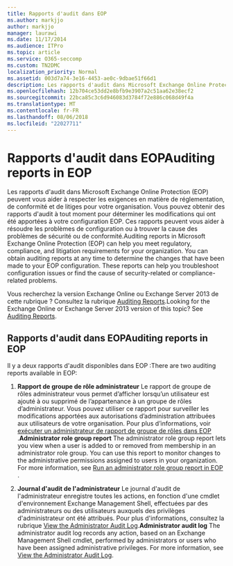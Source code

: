 ```yaml
---
title: Rapports d'audit dans EOP
ms.author: markjjo
author: markjjo
manager: laurawi
ms.date: 11/17/2014
ms.audience: ITPro
ms.topic: article
ms.service: O365-seccomp
ms.custom: TN2DMC
localization_priority: Normal
ms.assetid: 003d7a74-3e16-4453-ae0c-9dbae51f66d1
description: Les rapports d'audit dans Microsoft Exchange Online Protection (EOP) peuvent vous aider à respecter les exigences en matière de réglementation, de conformité et de litiges pour votre organisation. Vous pouvez obtenir des rapports d'audit à tout moment pour déterminer les modifications qui ont été apportées à votre configuration EOP. Ces rapports peuvent vous aider à résoudre les problèmes de configuration ou à trouver la cause des problèmes de sécurité ou de conformité.
ms.openlocfilehash: 12b704ce53dd2e8bfb9e3907a2c51aa62e38ecf2
ms.sourcegitcommit: 22bca85c3c6d946083d3784f72e886c068d49f4a
ms.translationtype: MT
ms.contentlocale: fr-FR
ms.lasthandoff: 08/06/2018
ms.locfileid: "22027711"
---
```

# <a name="auditing-reports-in-eop"></a><span data-ttu-id="f027e-105">Rapports d'audit dans EOP</span><span class="sxs-lookup"><span data-stu-id="f027e-105">Auditing reports in EOP</span></span>

<span data-ttu-id="f027e-p102">Les rapports d'audit dans Microsoft Exchange Online Protection (EOP) peuvent vous aider à respecter les exigences en matière de réglementation, de conformité et de litiges pour votre organisation. Vous pouvez obtenir des rapports d'audit à tout moment pour déterminer les modifications qui ont été apportées à votre configuration EOP. Ces rapports peuvent vous aider à résoudre les problèmes de configuration ou à trouver la cause des problèmes de sécurité ou de conformité.</span><span class="sxs-lookup"><span data-stu-id="f027e-p102">Auditing reports in Microsoft Exchange Online Protection (EOP) can help you meet regulatory, compliance, and litigation requirements for your organization. You can obtain auditing reports at any time to determine the changes that have been made to your EOP configuration. These reports can help you troubleshoot configuration issues or find the cause of security-related or compliance-related problems.</span></span>
  
<span data-ttu-id="f027e-p103">Vous recherchez la version Exchange Online ou Exchange Server 2013 de cette rubrique ? Consultez la rubrique [Auditing Reports](http://technet.microsoft.com/library/2b3e1529-1677-4564-be0b-ce22757ddc0d.aspx).</span><span class="sxs-lookup"><span data-stu-id="f027e-p103">Looking for the Exchange Online or Exchange Server 2013 version of this topic? See [Auditing Reports](http://technet.microsoft.com/library/2b3e1529-1677-4564-be0b-ce22757ddc0d.aspx).</span></span>
  
## <a name="auditing-reports-in-eop"></a><span data-ttu-id="f027e-111">Rapports d'audit dans EOP</span><span class="sxs-lookup"><span data-stu-id="f027e-111">Auditing reports in EOP</span></span>

<span data-ttu-id="f027e-112">Il y a deux rapports d'audit disponibles dans EOP :</span><span class="sxs-lookup"><span data-stu-id="f027e-112">There are two auditing reports available in EOP:</span></span>
  
1. <span data-ttu-id="f027e-p104">**Rapport de groupe de rôle administrateur** Le rapport de groupe de rôles administrateur vous permet d’afficher lorsqu’un utilisateur est ajouté à ou supprimé de l’appartenance à un groupe de rôles d’administrateur. Vous pouvez utiliser ce rapport pour surveiller les modifications apportées aux autorisations d’administration attribuées aux utilisateurs de votre organisation. Pour plus d’informations, voir [exécuter un administrateur de rapport de groupe de rôles dans EOP ](run-an-administrator-role-group-report-in-eop-eop.md).</span><span class="sxs-lookup"><span data-stu-id="f027e-p104">**Administrator role group report** The administrator role group report lets you view when a user is added to or removed from membership in an administrator role group. You can use this report to monitor changes to the administrative permissions assigned to users in your organization. For more information, see [Run an administrator role group report in EOP ](run-an-administrator-role-group-report-in-eop-eop.md).</span></span>
    
2. <span data-ttu-id="f027e-p105">**Journal d'audit de l'administrateur** Le journal d'audit de l'administrateur enregistre toutes les actions, en fonction d'une cmdlet d'environnement Exchange Management Shell, effectuées par des administrateurs ou des utilisateurs auxquels des privilèges d'administrateur ont été attribués. Pour plus d'informations, consultez la rubrique [View the Administrator Audit Log](http://technet.microsoft.com/library/5c62072a-556d-4fea-9973-d668c6b9fd57.aspx).</span><span class="sxs-lookup"><span data-stu-id="f027e-p105">**Administrator audit log** The administrator audit log records any action, based on an Exchange Management Shell cmdlet, performed by administrators or users who have been assigned administrative privileges. For more information, see [View the Administrator Audit Log](http://technet.microsoft.com/library/5c62072a-556d-4fea-9973-d668c6b9fd57.aspx).</span></span>
    

